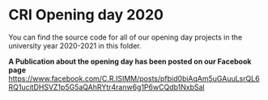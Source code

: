 # CRI Opening day 2020
You can find the source code for all of our opening day projects in the university year 2020-2021 in this folder.

**A Publication about the opening day has been posted on our Facebook page**
https://www.facebook.com/C.R.ISIMM/posts/pfbid0biAqAm5uGAuuLsrQL6RQ1ucitDHSVZ1p5G5aQAhRYtr4ranw6g1P6wCQdb1NxbSal
